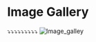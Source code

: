 # Image Gallery

⤵⤵⤵⤵⤵⤵⤵⤵⤵ 
![Image_galley](https://user-images.githubusercontent.com/60979495/187840565-496a1ed1-fa52-4482-9176-269d7a8d920b.png)
